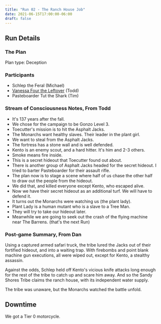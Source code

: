 ```yaml
---
title: "Run 02 - The Ranch House Job"
date: 2021-06-15T17:00:00-06:00
draft: false
---
```


## Run Details

### The Plan

Plan type: Deception

### Participants

* Schlep the Feral (Michael)
* [Vanessa Four the Leftover](../../characters/vanessa) (Todd)
* Pasteboarder Tut the Shark (Tim)

### Stream of Consciousness Notes, From Todd

* It's 137 years after the fall.
* We chose for the campaign to be Gonzo Level 3.
* Toecutter's mission is to hit the Asphalt Jacks.
* The Monarchs want healthy slaves. Their leader in the plant girl.
* We want to steal from the Asphalt Jacks.
* The fortress has a stone wall and is well defended.
* Kento is an enemy scout, and a hard hitter. It's him and 2-3 others.
* Smoke means fire inside.
* This is a secret hideout that Toecutter found out about.
* There is another group of Asphalt Jacks headed for the secret hideout. I tried to barter Pasteboarder for their assault rifle.
* The plan now is to stage a scene where half of us chase the other half to draw out the people from the hideout.
* We did that, and killed everyone except Kento, who escaped alive.
* Now we have their secret hideout as an additional turf. We will have to defend it.
* It turns out the Monarchs were watching us (the plant lady).
* Plant Lady is a human mutant who is a slave to a Tree Man.
* They will try to take our hideout later.
* Meanwhile we are going to seek out the crash of the flying machine near The Barrens. (that's the next Run)

### Post-game Summary, From Dan

Using a captured armed safari truck, the tribe lured the Jacks out of their fortified hideout, and into a waiting trap. With firebombs and point blank machine gun executions, all were wiped out, except for Kento, a stealthy assassin. 

Against the odds, Schlep held off Kento's vicious knife attacks long enough for the rest of the tribe to catch up and scare him away. And so the Sandy Shores Tribe claims the ranch house, with its independent water supply. 

The tribe was unaware, but the Monarchs watched the battle unfold.


## Downtime

We got a Tier 0 motorcycle.